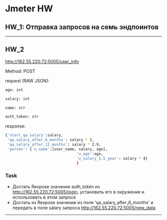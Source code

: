 # Jmeter HW
## HW_1: Отправка запросов на семь эндпоинтов
***
## HW_2
http://162.55.220.72:5005/user_info



Method: POST

request (RAW JSON):
```sh
age: int

salary: int

name: str

auth_token: str
```

response:
```sh
{'start_qa_salary':salary,
 'qa_salary_after_6_months': salary * 2,
 'qa_salary_after_12_months': salary * 2.9,
 'person': {'u_name':[user_name, salary, age],
                                'u_age':age,
                                'u_salary_1.5_year': salary * 4}
                                }
```
### Task
- Достать Respose значение auth_token из http://162.55.220.72:5005/login, установить его в окружение и использовать в этом запросе
- Достать из Respose значение из поля 'qa_salary_after_6_months' и передать в поле salary запроса http://162.55.220.72:5005/new_data
***
